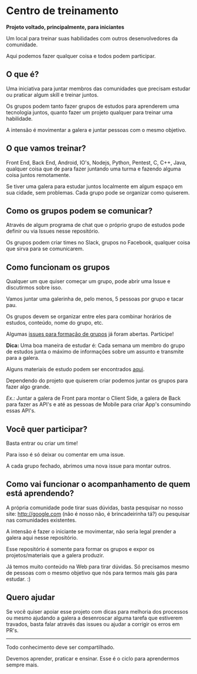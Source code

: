 # Centro de treinamento

**Projeto voltado, principalmente, para iniciantes**

Um local para treinar suas habilidades com outros desenvolvedores da comunidade.

Aqui podemos fazer qualquer coisa e todos podem participar.

## O que é?

Uma iniciativa para juntar membros das comunidades que precisam estudar ou praticar algum skill e treinar juntos.

Os grupos podem tanto fazer grupos de estudos para aprenderem uma tecnologia juntos, quanto fazer um projeto qualquer para treinar uma habilidade.

A intensão é movimentar a galera e juntar pessoas com o mesmo objetivo.

## O que vamos treinar?

Front End, Back End, Android, IO's, Nodejs, Python, Pentest, C, C++, Java, qualquer coisa que de para fazer juntando uma turma e fazendo alguma coisa juntos remotamente.

Se tiver uma galera para estudar juntos localmente em algum espaço em sua cidade, sem problemas. Cada grupo pode se organizar como quiserem.

## Como os grupos podem se comunicar? 

Através de algum programa de chat que o próprio grupo de estudos pode definir ou via Issues nesse repositório.

Os grupos podem criar times no Slack, grupos no Facebook, qualquer coisa que sirva para se comunicarem.

## Como funcionam os grupos

Qualquer um que quiser começar um grupo, pode abrir uma Issue e discutirmos sobre isso.

Vamos juntar uma galerinha de, pelo menos, 5 pessoas por grupo e tacar pau.

Os grupos devem se organizar entre eles para combinar horários de estudos, conteúdo, nome do grupo, etc.

Algumas [issues para formação de grupos](https://github.com/training-center/sobre/issues) já foram abertas. Participe!

**Dica:** Uma boa maneira de estudar é: Cada semana um membro do grupo de estudos junta o máximo de informações sobre um assunto e transmite para a galera.

Alguns materiais de estudo podem ser encontrados [aqui](./material-de-apoio.md).

Dependendo do projeto que quiserem criar podemos juntar os grupos para fazer algo grande. 

*Ex.:* Juntar a galera de Front para montar o Client Side, a galera de Back para fazer as API's e até as pessoas de Mobile para criar App's consumindo essas API's.

## Você quer participar?

Basta entrar ou criar um time!

Para isso é só deixar ou comentar em uma issue.

A cada grupo fechado, abrimos uma nova issue para montar outros.

## Como vai funcionar o acompanhamento de quem está aprendendo?

A própria comunidade pode tirar suas dúvidas, basta pesquisar no nosso site: http://google.com (não é nosso não, é brincadeirinha tá?) ou pesquisar nas comunidades existentes.

A intensão é fazer o iniciante se movimentar, não seria legal prender a galera aqui nesse repositório.

Esse repositório é somente para formar os grupos e expor os projetos/materiais que a galera produzir.

Já temos muito conteúdo na Web para tirar dúvidas. Só precisamos mesmo de pessoas com o mesmo objetivo que nós para termos mais gás para estudar. :)

## Quero ajudar

Se você quiser apoiar esse projeto com dicas para melhoria dos processos ou mesmo ajudando a galera a desenroscar alguma tarefa que estiverem travados, basta falar através das issues ou ajudar a corrigir os erros em PR's.

---

Todo conhecimento deve ser compartilhado.

Devemos aprender, praticar e ensinar. Esse é o ciclo para aprendermos sempre mais.
